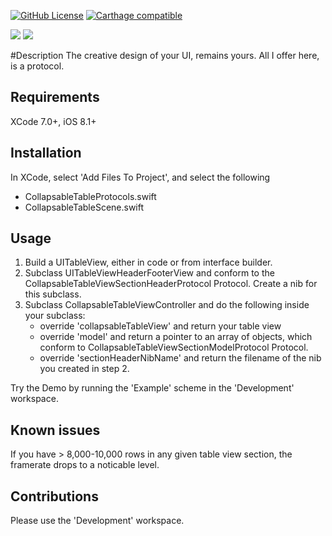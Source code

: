 [![GitHub License](https://img.shields.io/badge/license-MIT-lightgrey.svg)](https://raw.githubusercontent.com/rob-nash/CollapsableTable-Swift/master/LICENSE.md)
[![Carthage compatible](https://img.shields.io/badge/Carthage-compatible-4BC51D.svg?style=flat)](https://github.com/Carthage/Carthage)

![](http://i.imgur.com/jDq37Ip.gif?1)
![](http://i.imgur.com/77YQhPE.gif?1)

#Description
The creative design of your UI, remains yours. All I offer here, is a protocol.

## Requirements
XCode 7.0+, iOS 8.1+

## Installation
In XCode, select 'Add Files To Project', and select the following
* CollapsableTableProtocols.swift
* CollapsableTableScene.swift

## Usage
1. Build a UITableView, either in code or from interface builder.
2. Subclass UITableViewHeaderFooterView and conform to the CollapsableTableViewSectionHeaderProtocol Protocol. Create a nib for this subclass.
3. Subclass CollapsableTableViewController and do the following inside your subclass:
	* override 'collapsableTableView' and return your table view
	* override 'model' and return a pointer to an array of objects, which conform to CollapsableTableViewSectionModelProtocol Protocol.
	* override 'sectionHeaderNibName' and return the filename of the nib you created in step 2.

Try the Demo by running the 'Example' scheme in the 'Development' workspace.

## Known issues
If you have > 8,000-10,000 rows in any given table view section, the framerate drops to a noticable level.

## Contributions
Please use the 'Development' workspace.

